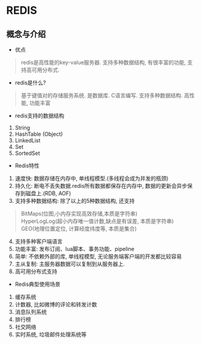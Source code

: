 # REDIS 

## 概念与介绍
* 优点
> redis是高性能的key-value服务器. 支持多种数据结构, 有很丰富的功能, 支持高可用分布式.
* redis是什么?
> 基于键值对的存储服务系统. 是数据库. C语言编写. 支持多种数据结构. 高性能, 功能丰富
* redis支持的数据结构
1. String
2. HashTable (Object)
3. LinkedList
4. Set
5. SortedSet
* Redis特性
1. 速度快: 数据存储在内存中, 单线程模型.(多线程会成为并发的瓶颈)
2. 持久化: 断电不丢失数据.redis所有数据都保存在内存中, 数据的更新会异步保存到磁盘上.(RDB, AOF)
3. 支持多种数据结构: 除了以上的5种数据结构, 还支持
> BitMaps(位图,小内存实现高效存储,本质是字符串)  
> HyperLogLog(超小内存唯一值计数,缺点是有误差, 本质是字符串)  
> GEO(地理位置定位, 计算经度纬度等, 本质是集合)  
4. 支持多种客户端语言
5. 功能丰富: 发布订阅、lua脚本、事务功能、pipeline
6. 简单: 不依赖外部的库, 单线程模型, 无论服务端客户端的开发都比较容易
7. 主从复制: 主服务器数据可以复制到从服务器上.
8. 高可用分布式支持
* Redis典型使用场景
1. 缓存系统
2. 计数器, 比如微博的评论和转发计数
3. 消息队列系统
4. 排行榜
5. 社交网络
6. 实时系统, 垃圾邮件处理系统等
